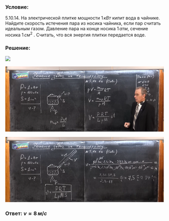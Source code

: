 ###  Условие: 

$5.10.14.$ На электрической плитке мощности $1 \,кВт$ кипит вода в чайнике. Найдите скорость истечения пара из носика чайника, если пар считать идеальным газом. Давление пара на конце носика $1 \,атм,$ сечение носика $1 \,см^2$ . Считать, что вся энергия плитки передается воде. 

###  Решение: 

![](https://www.youtube.com/embed/eDNqyQ9fWkw) 

![|930x381, 67%](../../img/5.10.14/01.png) 

![|930x383, 67%](../../img/5.10.14/02.png) 

###  Ответ: $v \approx 8 \,м/с$ 
